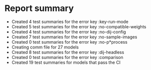 # Report summary
- Created   4 test summaries for the error key :key-run-mode
- Created   5 test summaries for the error key :no-compatible-weights
- Created   4 test summaries for the error key :no-dij-config
- Created   7 test summaries for the error key :no-sample-images
- Created   0 test summaries for the error key :no-p*process
- Creating comm file for 27 models
- Created   8 test summaries for the error key :dij-headless
- Created   0 test summaries for the error key :comparison
- Created  19 test summaries for models that pass the CI
